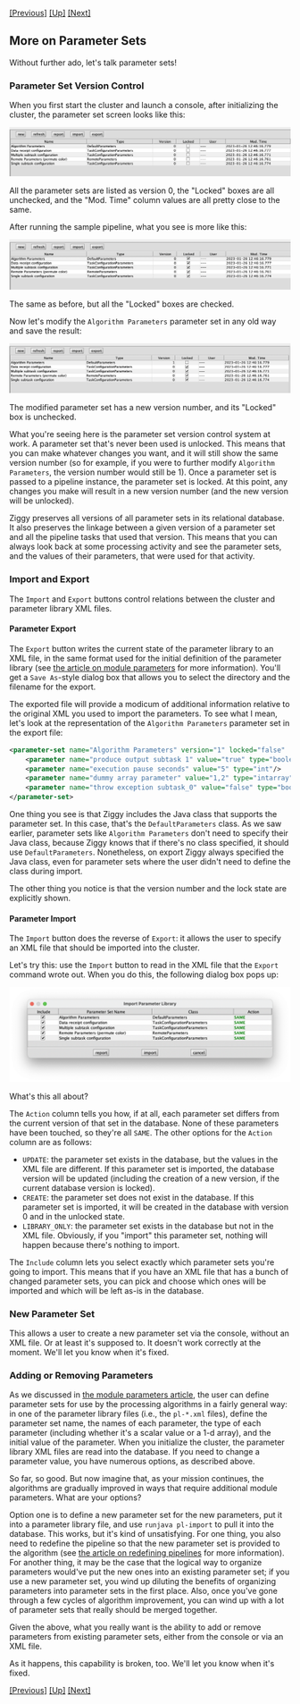 <!-- -*-visual-line-*- -->

[[Previous]](more-rdbms.md)
[[Up]](dusty-corners.md)
[[Next]](parameter-overrides.md)

## More on Parameter Sets

Without further ado, let's talk parameter sets!

### Parameter Set Version Control

When you first start the cluster and launch a console, after initializing the cluster, the parameter set screen looks like this:

![](images/param-lib-unused.png)

All the parameter sets are listed as version 0, the "Locked" boxes are all unchecked, and the "Mod. Time" column values are all pretty close to the same. 

After running the sample pipeline, what you see is more like this:

![](images/param-lib-used.png)

The same as before, but all the "Locked" boxes are checked. 

Now let's modify the `Algorithm Parameters` parameter set in any old way and save the result:

![](images/param-lib-modified.png)

The modified parameter set has a new version number, and its "Locked" box is unchecked. 

What you're seeing here is the parameter set version control system at work. A parameter set that's never been used is unlocked. This means that you can make whatever changes you want, and it will still show the same version number (so for example, if you were to further modify `Algorithm Parameters`, the version number would still be 1). Once a parameter set is passed to a pipeline instance, the parameter set is locked. At this point, any changes you make will result in a new version number (and the new version will be unlocked). 

Ziggy preserves all versions of all parameter sets in its relational database. It also preserves the linkage between a given version of a parameter set and all the pipeline tasks that used that version. This means that you can always look back at some processing activity and see the parameter sets, and the values of their parameters, that were used for that activity. 

### Import and Export

The `Import` and `Export` buttons control relations between the cluster and parameter library XML files.

#### Parameter Export

The `Export` button writes the current state of the parameter library to an XML file, in the same format used for the initial definition of the parameter library (see [the article on module parameters](module-parameters.md) for more information). You'll get a `Save As`-style dialog box that allows you to select the directory and the filename for the export. 

The exported file will provide a modicum of additional information relative to the original XML you used to import the parameters. To see what I mean, let's look at the representation of the `Algorithm Parameters` parameter set in the export file:

```XML
<parameter-set name="Algorithm Parameters" version="1" locked="false"     classname="gov.nasa.ziggy.parameters.DefaultParameters">
    <parameter name="produce output subtask 1" value="true" type="boolean"/>
    <parameter name="execution pause seconds" value="5" type="int"/>
    <parameter name="dummy array parameter" value="1,2" type="intarray"/>
    <parameter name="throw exception subtask_0" value="false" type="boolean"/>
</parameter-set>
```

One thing you see is that Ziggy includes the Java class that supports the parameter set. In this case, that's the `DefaultParameters` class. As we saw earlier, parameter sets like `Algorithm Parameters` don't need to specify their Java class, because Ziggy knows that if there's no class specified, it should use `DefaultParameters`. Nonetheless, on export Ziggy always specified the Java class, even for parameter sets where the user didn't need to define the class during import. 

The other thing you notice is that the version number and the lock state are explicitly shown. 

#### Parameter Import

The `Import` button does the reverse of `Export`: it allows the user to specify an XML file that should be imported into the cluster. 

Let's try this: use the `Import` button to read in the XML file that the `Export` command wrote out. When you do this, the following dialog box pops up:

![](images/param-import-dialog-box.png)

What's this all about? 

The `Action` column tells you how, if at all, each parameter set differs from the current version of that set in the database. None of these parameters have been touched, so they're all `SAME`. The other options for the `Action` column are as follows:

- `UPDATE`: the parameter set exists in the database, but the values in the XML file are different. If this parameter set is imported, the database version will be updated (including the creation of a new version, if the current database version is locked).
- `CREATE`: the parameter set does not exist in the database. If this parameter set is imported, it will be created in the database with version 0 and in the unlocked state.
- `LIBRARY_ONLY`: the parameter set exists in the database but not in the XML file. Obviously, if you "import" this parameter set, nothing will happen because there's nothing to import. 

The `Include` column lets you select exactly which parameter sets you're going to import. This means that if you have an XML file that has a bunch of changed parameter sets, you can pick and choose which ones will be imported and which will be left as-is in the database. 

### New Parameter Set

This allows a user to create a new parameter set via the console, without an XML file. Or at least it's supposed to. It doesn't work correctly at the moment. We'll let you know when it's fixed. 

### Adding or Removing Parameters

As we discussed in [the module parameters article](module-parameters.md), the user can define parameter sets for use by the processing algorithms in a fairly general way: in one of the parameter library files (i.e., the `pl-*.xml` files), define the parameter set name, the names of each parameter, the type of each parameter (including whether it's a scalar value or a 1-d array), and the initial value of the parameter. When you initialize the cluster, the parameter library XML files are read into the database. If you need to change a parameter value, you have numerous options, as described above. 

So far, so good. But now imagine that, as your mission continues, the algorithms are gradually improved in ways that require additional module parameters. What are your options?

Option one is to define a new parameter set for the new parameters, put it into a parameter library file, and use `runjava pl-import` to pull it into the database. This works, but it's kind of unsatisfying. For one thing, you also need to redefine the pipeline so that the new parameter set is provided to the algorithm (see [the article on redefining pipelines](redefine-pipeline.md) for more information). For another thing, it may be the case that the logical way to organize parameters would've put the new ones into an existing parameter set; if you use a new parameter set, you wind up diluting the benefits of organizing parameters into parameter sets in the first place. Also, once you've gone through a few cycles of algorithm improvement, you can wind up with a lot of parameter sets that really should be merged together. 

Given the above, what you really want is the ability to add or remove parameters from existing parameter sets, either from the console or via an XML file. 

As it happens, this capability is broken, too. We'll let you know when it's fixed. 

[[Previous]](more-rdbms.md)
[[Up]](dusty-corners.md)
[[Next]](parameter-overrides.md)